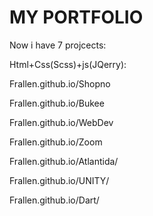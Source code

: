 # MY PORTFOLIO
Now i have 7 projcects:

Html+Css(Scss)+js(JQerry):

Frallen.github.io/Shopno

Frallen.github.io/Bukee

Frallen.github.io/WebDev

Frallen.github.io/Zoom

Frallen.github.io/Atlantida/

Frallen.github.io/UNITY/

Frallen.github.io/Dart/